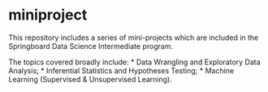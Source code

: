 # miniproject

This repository includes a series of mini-projects which are included in the Springboard Data Science Intermediate 
program.

The topics covered broadly include:
                          * Data Wrangling and Exploratory Data Analysis;
                          * Inferential Statistics and Hypotheses Testing;
                          * Machine Learning (Supervised & Unsupervised Learning).
